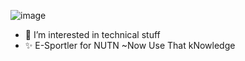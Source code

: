 ![image](https://github.com/GitDevLuca/GitDevLuca/assets/133748737/887a9bdd-7b05-407f-bfd1-72c6061a7d2f)




- 👀 I’m interested in technical stuff
- ✨ E-Sportler for NUTN
                    ~Now Use That kNowledge

<!---
GitDevLuca/GitDevLuca is a ✨ special ✨ repository because its `README.md` (this file) appears on your GitHub profile.
You can click the Preview link to take a look at your changes.
--->

